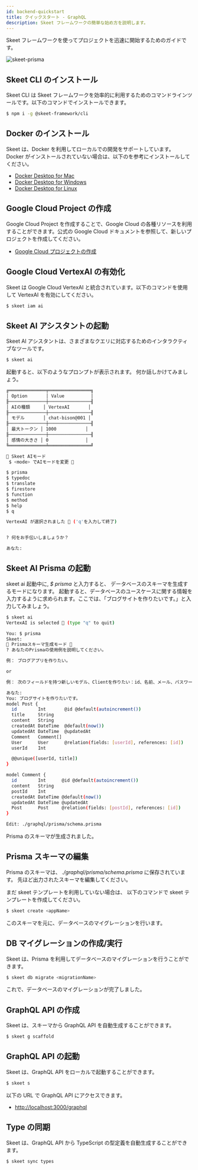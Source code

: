 ```yaml
---
id: backend-quickstart
title: クイックスタート - GraphQL
description: Skeet フレームワークの簡単な始め方を説明します。
---
```


Skeet フレームワークを使ってプロジェクトを迅速に開始するためのガイドです。

![skeet-prisma](https://storage.googleapis.com/skeet-assets/animation/skeet-prisma.gif)

## Skeet CLI のインストール

Skeet CLI は Skeet フレームワークを効率的に利用するためのコマンドラインツールです。以下のコマンドでインストールできます。

```bash
$ npm i -g @skeet-framework/cli
```

## Docker のインストール

Skeet は、Docker を利用してローカルでの開発をサポートしています。
Docker がインストールされていない場合は、以下のを参考にインストールしてください。

- [Docker Desktop for Mac](https://docs.docker.com/docker-for-mac/install/)
- [Docker Desktop for Windows](https://docs.docker.com/docker-for-windows/install/)
- [Docker Desktop for Linux](https://docs.docker.com/engine/install/)

## Google Cloud Project の作成

Google Cloud Project を作成することで、Google Cloud の各種リソースを利用することができます。公式の Google Cloud ドキュメントを参照して、新しいプロジェクトを作成してください。

- [Google Cloud プロジェクトの作成](https://cloud.google.com/resource-manager/docs/creating-managing-projects?hl=ja)

## Google Cloud VertexAI の有効化

Skeet は Google Cloud VertexAI と統合されています。以下のコマンドを使用して VertexAI を有効にしてください。

```bash
$ skeet iam ai
```

## Skeet AI アシスタントの起動

Skeet AI アシスタントは、さまざまなクエリに対応するためのインタラクティブなツールです。

```bash
$ skeet ai
```

起動すると、以下のようなプロンプトが表示されます。
何か話しかけてみましょう。

```bash
╔══════════════╤════════════════╗
│ Option       │ Value          │
╟──────────────┼────────────────╢
│ AIの種類     │ VertexAI       │
╟──────────────┼────────────────╢
│ モデル       │ chat-bison@001 │
╟──────────────┼────────────────╢
│ 最大トークン │ 1000           │
╟──────────────┼────────────────╢
│ 感情の大きさ │ 0              │
╚══════════════╧════════════════╝

🤖 Skeet AIモード
 $ <mode> でAIモードを変更 🤖

$ prisma
$ typedoc
$ translate
$ firestore
$ function
$ method
$ help
$ q

VertexAI が選択されました 🤖 ('q'を入力して終了)


? 何をお手伝いしましょうか？

あなた:
```

## Skeet AI Prisma の起動

skeet ai 起動中に, _$ prisma_ と入力すると、
データベースのスキーマを生成するモードになります。
起動すると、データベースのユースケースに関する情報を入力するように求められます。ここでは、「ブログサイトを作りたいです。」と入力してみましょう。

```bash
$ skeet ai
VertexAI is selected 🤖 (type "q" to quit)

You: $ prisma
Skeet:
🤖 Prismaスキーマ生成モード 🤖
? あなたのPrismaの使用例を説明してください。

例： ブログアプリを作りたい。

or

例： 次のフィールドを持つ新しいモデル、Clientを作りたい：id、名前、メール、パスワード、作成日、更新日。

あなた:
You: ブログサイトを作りたいです。
model Post {
  id        Int       @id @default(autoincrement())
  title     String
  content   String
  createdAt DateTime  @default(now())
  updatedAt DateTime  @updatedAt
  Comment   Comment[]
  User      User      @relation(fields: [userId], references: [id])
  userId    Int

  @@unique([userId, title])
}

model Comment {
  id        Int      @id @default(autoincrement())
  content   String
  postId    Int
  createdAt DateTime @default(now())
  updatedAt DateTime @updatedAt
  Post      Post     @relation(fields: [postId], references: [id])
}

Edit: ./graphql/prisma/schema.prisma
```

Prisma のスキーマが生成されました。

## Prisma スキーマの編集

Prisma のスキーマは、
_./graphql/prisma/schema.prisma_
に保存されています。
先ほど出力されたスキーマを編集してください。

まだ skeet テンプレートを利用していない場合は、
以下のコマンドで skeet テンプレートを作成してください。

```bash
$ skeet create <appName>
```

このスキーマを元に、データベースのマイグレーションを行います。

## DB マイグレーションの作成/実行

Skeet は、Prisma を利用してデータベースのマイグレーションを行うことができます。

```bash
$ skeet db migrate <migrationName>
```

これで、データベースのマイグレーションが完了しました。

## GraphQL API の作成

Skeet は、スキーマから GraphQL API を自動生成することができます。

```bash
$ skeet g scaffold
```

## GraphQL API の起動

Skeet は、GraphQL API をローカルで起動することができます。

```bash
$ skeet s
```

以下の URL で GraphQL API にアクセスできます。

- [http://localhost:3000/graphql](http://localhost:3000/graphql)

## Type の同期

Skeet は、GraphQL API から TypeScript の型定義を自動生成することができます。

```bash
$ skeet sync types
```
